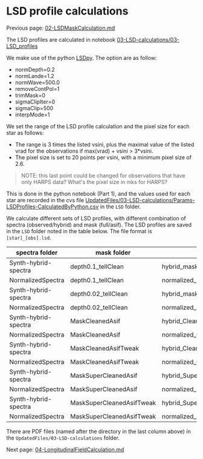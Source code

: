 # LSD profile calculations

Previous page: [02-LSDMaskCalculation.md](https://github.com/veropetit/BeStarsMiMeS/blob/master/02-LSDMaskCalculation.md)

The LSD profiles are calculated in notebook [03-LSD-calculations/03-LSD_profiles](https://github.com/veropetit/BeStarsMiMeS/blob/master/03-LSD-calculations/03-LSDprofiles.ipynb)

We make use of the python [LSDpy](https://github.com/folsomcp/LSDpy). The option are as follow:

* normDepth=0.2 
* normLande=1.2 
* normWave=500.0
* removeContPol=1 
* trimMask=0 
* sigmaClipIter=0 
* sigmaClip=500 
* interpMode=1

We set the range of the LSD profile calculation and the pixel size for each star as follows:

* The range is 3 times the listed vsini, plus the maximal value of the listed vrad for the observations if max(vrad) + vsini > 3*vsini. 
* The pixel size is set to 20 points per vsini, with a minimum pixel size of 2.6. 

> NOTE: this last point could be changed for observations that have only HARPS data? What's the pixel size in mks for HARPS?

This is done in the python notebook (Part 1), and the values used for each star are recorded in the cvs file [UpdatedFiles/03-LSD-calculations/Params-LSDProfiles-CalculatedByPython.csv](https://drive.google.com/file/d/1w68qhYsKYRiDHdMRtu7G1zb9WoDrQjSQ/view?usp=sharing) in the `LSD` folder. 

We calculate different sets of LSD profiles, with different combination of spectra (observed/hybrid) and mask (full/asif). The LSD profiles are saved in the `LSD` folder noted in the table below. The file format is `[star]_[obs].lsd`.


| spectra folder | mask folder   | name of LSD folder |
| ------- | ------- | ------------------ |
| Synth-hybrid-spectra | depth0.1_tellClean | hybrid\_maskdepth0.1\_tellClean |
| NormalizedSpectra | depth0.1_tellClean |normalized\_maskdepth0.1\_tellClean |
| Synth-hybrid-spectra | depth0.02_tellClean | hybrid\_maskdepth0.02\_tellClean |
| NormalizedSpectra | depth0.02_tellClean |normalized\_maskdepth0.02\_tellClean |
| Synth-hybrid-spectra | MaskCleanedAsif | hybrid\_CleanAsif+tellClean |
| NormalizedSpectra | MaskCleanedAsif | normalized\_CleanAsif+tellClean |
| Synth-hybrid-spectra | MaskCleanedAsifTweak | hybrid\_CleanAsifTweak+tellClean |
| NormalizedSpectra | MaskCleanedAsifTweak | normalized\_CleanAsifTweak+tellClean |
| Synth-hybrid-spectra | MaskSuperCleanedAsif | hybrid\_SuperCleanAsif+tellClean |
| NormalizedSpectra | MaskSuperCleanedAsif | normalized\_SuperCleanAsif+tellClean |
| Synth-hybrid-spectra | MaskSuperCleanedAsifTweak | hybrid\_SuperCleanAsifTweak+tellClean |
| NormalizedSpectra | MaskSuperCleanedAsifTweak | normalized\_SuperCleanAsifTweak+tellClean |

There are PDF files (named after the directory in the last column above) in the `UpdatedFiles/03-LSD-calculations` folder.

Next page: [04-LongitudinalFieldCalculation.md](https://github.com/veropetit/BeStarsMiMeS/blob/master/04-LongitudinalFieldCalculation.md)
